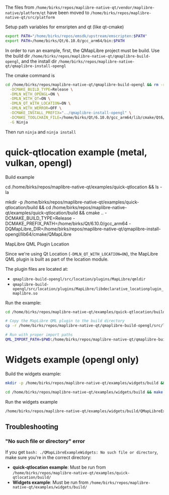 The files from `/home/birks/repos/maplibre-native-qt/vendor/maplibre-native/platform/qt` have been moved to `/home/birks/repos/maplibre-native-qt/src/platform`

Setup path variables for emsripten and qt (like qt-cmake)

```sh
export PATH="/home/birks/repos/emsdk/upstream/emscripten:$PATH"
export PATH=/home/birks/Qt/6.10.0/gcc_arm64/bin:$PATH
```


In order to run an example, first, the QMapLibre project must be build. Use the build dir `/home/birks/repos/maplibre-native-qt/qmaplibre-build-opengl`, and the install dir `/home/birks/repos/maplibre-native-qt/qmaplibre-install-opengl`


The cmake command is

```sh
cd /home/birks/repos/maplibre-native-qt/qmaplibre-build-opengl && rm -rf * && cmake .. \
  -DCMAKE_BUILD_TYPE=Release \
  -DMLN_WITH_OPENGL=ON \
  -DMLN_WITH_QT=ON \
  -DMLN_QT_WITH_LOCATION=ON \
  -DMLN_WITH_WERROR=OFF \
  -DCMAKE_INSTALL_PREFIX="../qmaplibre-install-opengl" \
  -DCMAKE_TOOLCHAIN_FILE=/home/birks/Qt/6.10.0/gcc_arm64/lib/cmake/Qt6/qt.toolchain.cmake \
  -G Ninja
```

Then run
`ninja` and `ninja install`



# quick-qtlocation example  (metal, vulkan, opengl)

Build example


cd /home/birks/repos/maplibre-native-qt/examples/quick-qtlocation && ls -la

mkdir -p /home/birks/repos/maplibre-native-qt/examples/quick-qtlocation/build && cd /home/birks/repos/maplibre-native-qt/examples/quick-qtlocation/build && cmake .. -DCMAKE_BUILD_TYPE=Release -DCMAKE_PREFIX_PATH=/home/birks/Qt/6.10.0/gcc_arm64 -DQMapLibre_DIR=/home/birks/repos/maplibre-native-qt/qmaplibre-install-opengl/lib64/cmake/QMapLibre


MapLibre QML Plugin Location

Since we're using Qt Location (`-DMLN_QT_WITH_LOCATION=ON`), the MapLibre QML plugin is built as part of the location module.

The plugin files are located at:
- `qmaplibre-build-opengl/src/location/plugins/MapLibre/qmldir`
- `qmaplibre-build-opengl/src/location/plugins/MapLibre/libdeclarative_locationplugin_maplibre.so`

Run the example:

```sh
cd /home/birks/repos/maplibre-native-qt/examples/quick-qtlocation/build

# Copy the MapLibre QML plugin to the build directory
cp -r /home/birks/repos/maplibre-native-qt/qmaplibre-build-opengl/src/location/plugins/MapLibre ./

# Run with proper import paths
QML_IMPORT_PATH=$PWD:/home/birks/repos/maplibre-native-qt/qmaplibre-build-opengl QSG_RHI_BACKEND=opengl ./QMapLibreExampleQuick
```



# Widgets example  (opengl only)

Build the widgets example:

```sh
mkdir -p /home/birks/repos/maplibre-native-qt/examples/widgets/build && cd /home/birks/repos/maplibre-native-qt/examples/widgets/build && cmake .. -DCMAKE_BUILD_TYPE=Release -DCMAKE_PREFIX_PATH=/home/birks/Qt/6.10.0/gcc_arm64 -DQMapLibre_DIR=/home/birks/repos/maplibre-native-qt/qmaplibre-install-opengl/lib64/cmake/QMapLibre -DQT_VERSION_MAJOR=6

cd /home/birks/repos/maplibre-native-qt/examples/widgets/build && make -j$(nproc)
```

Run the widgets example

```sh
/home/birks/repos/maplibre-native-qt/examples/widgets/build/QMapLibreExampleWidgets
```

## Troubleshooting

### "No such file or directory" error
If you get `bash: ./QMapLibreExampleWidgets: No such file or directory`, make sure you're in the correct directory:

- **quick-qtlocation example**: Must be run from `/home/birks/repos/maplibre-native-qt/examples/quick-qtlocation/build/`
- **Widgets example**: Must be run from `/home/birks/repos/maplibre-native-qt/examples/widgets/build/`
